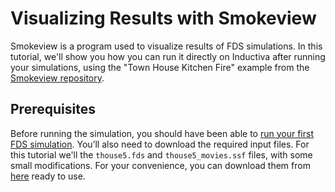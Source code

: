 # Visualizing Results with Smokeview

Smokeview is a program used to visualize results of FDS simulations.
In this tutorial, we'll show you how you can run it directly on Inductiva after running your simulations,
using the "Town House Kitchen Fire" example from the [Smokeview repository](https://github.com/firemodels/smv/tree/master/Verification/Visualization).

## Prerequisites


Before running the simulation, you should have been able to [run your first FDS simulation](setup-test.md).
You’ll also need to download the required input files. For this tutorial we'll the `thouse5.fds` and `thouse5_movies.ssf`
files, with some small modifications. For your convenience, you can download them from [here]() ready to use.
